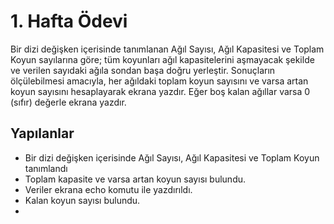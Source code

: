 # 1. Hafta Ödevi

Bir dizi değişken içerisinde tanımlanan Ağıl Sayısı, Ağıl Kapasitesi ve Toplam Koyun sayılarına göre; tüm
koyunları ağıl kapasitelerini aşmayacak şekilde ve verilen sayıdaki ağıla sondan başa doğru yerleştir.
Sonuçların ölçülebilmesi amacıyla, her ağıldaki toplam koyun sayısını ve varsa artan koyun sayısını 
hesaplayarak ekrana yazdır. Eğer boş kalan ağıllar varsa 0 (sıfır) değerle ekrana yazdır.


## Yapılanlar
- Bir dizi değişken içerisinde Ağıl Sayısı, Ağıl Kapasitesi ve Toplam Koyun tanımlandı
- Toplam kapasite ve varsa artan koyun sayısı bulundu.
- Veriler ekrana echo komutu ile yazdırıldı.
- Kalan koyun sayısı bulundu.
- 


